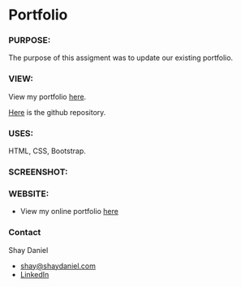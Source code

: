 # Portfolio 

### PURPOSE:
The purpose of this assigment was to update our existing portfolio.

### VIEW:
View my portfolio [here](https://shaydaniel7.github.io/portfolio-3/ "Link to updated portfolio").

[Here](https://github.com/shaydaniel7/portfolio-3 "Link to github repository") is the github repository.

### USES:
HTML, CSS, Bootstrap.

### SCREENSHOT: 

### WEBSITE:
* View my online portfolio [here](shaydaniel.com "Link to online portfolio")

### Contact
Shay Daniel
* shay@shaydaniel.com
* [LinkedIn](linkedin.com/in/shay-daniel-10b8b71ab "Link to LinkedIn page")
